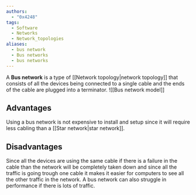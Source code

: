 ```yaml
---
authors:
  - "0x4248"
tags:
  - Software
  - Networks
  - Network_topologies
aliases:
  - bus network
  - Bus networks
  - bus networks
---
```

A **Bus network** is a type of [[Network topology|network topology]] that consists of all the devices being connected to a single cable and the ends of the cable are plugged into a terminator.
![[Bus network model]]

## Advantages
Using a bus network is not expensive to install and setup since it will require less cabling than a [[Star network|star network]].

## Disadvantages
Since all the devices are using the same cable if there is a failure in the cable than the network will be completely taken down and since all the traffic is going trough one cable it makes it easier for computers to see all the other traffic in the network. A bus network can also struggle in performance if there is lots of traffic.
